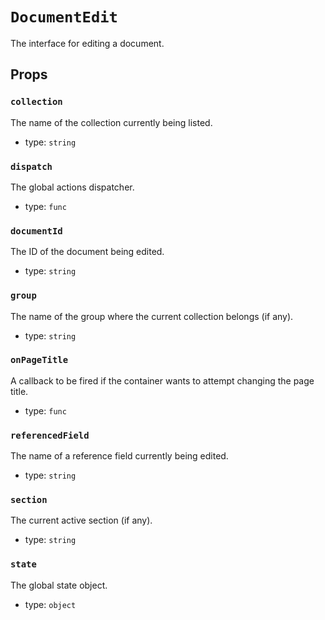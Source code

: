 `DocumentEdit`
==============

The interface for editing a document.

Props
-----

### `collection`

The name of the collection currently being listed.

- type: `string`


### `dispatch`

The global actions dispatcher.

- type: `func`


### `documentId`

The ID of the document being edited.

- type: `string`


### `group`

The name of the group where the current collection belongs (if any).

- type: `string`


### `onPageTitle`

A callback to be fired if the container wants to attempt changing the
page title.

- type: `func`


### `referencedField`

The name of a reference field currently being edited.

- type: `string`


### `section`

The current active section (if any).

- type: `string`


### `state`

The global state object.

- type: `object`

